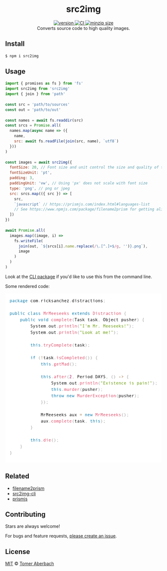 <h1 align="center">
  src2img
</h1>

<div align="center">
  <a href="https://npmjs.org/package/src2img">
    <img src="https://badgen.now.sh/npm/v/src2img" alt="version" />
  </a>
  <a href="https://github.com/TomerAberbach/src2img/actions">
    <img src="https://github.com/TomerAberbach/src2img/workflows/CI/badge.svg" alt="CI" />
  </a>
  <a href="https://bundlephobia.com/result?p=src2img">
    <img src="https://badgen.net/bundlephobia/minzip/src2img" alt="minzip size" />
  </a>
</div>

<div align="center">
  Converts source code to high quality images.
</div>

## Install

```sh
$ npm i src2img
```

## Usage

```js
import { promises as fs } from 'fs'
import src2img from 'src2img'
import { join } from 'path'

const src = 'path/to/sources'
const out = 'path/to/out'

const names = await fs.readdir(src)
const srcs = Promise.all(
  names.map(async name => ({
    name,
    src: await fs.readFile(join(src, name), `utf8`)
  }))
)

const images = await src2img({
  fontSize: 20, // Font size and unit control the size and quality of the image
  fontSizeUnit: 'pt',
  padding: 3,
  paddingUnit: 'vw', // Using 'px' does not scale with font size
  type: 'png', // png or jpeg
  src: srcs.map(({ src }) => [
    src,
    `javascript` // https://prismjs.com/index.html#languages-list
    // See https://www.npmjs.com/package/filename2prism for getting alias from filename
  ])
})

await Promise.all(
  images.map((image, i) =>
    fs.writeFile(
      join(out, `${srcs[i].name.replace(/\.[^.]+$/g, '')}.png`),
      image
    )
  )
)
```

Look at the [CLI package](https://www.npmjs.com/package/src2img-cli) if you'd
like to use this from the command line.

Some rendered code:

![example](example.png)

## Related

- [filename2prism](https://www.npmjs.com/package/filename2prism)
- [src2img-cli](https://www.npmjs.com/package/src2img-cli)
- [prismjs](https://www.npmjs.com/package/prismjs)

## Contributing

Stars are always welcome!

For bugs and feature requests,
[please create an issue](https://github.com/TomerAberbach/src2img/issues/new).

## License

[MIT](https://github.com/TomerAberbach/src2img/blob/main/license) ©
[Tomer Aberbach](https://github.com/TomerAberbach)
